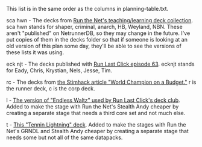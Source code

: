 This list is in the same order as the columns in planning-table.txt.

sca	hwn - The decks from [Run the Net's teaching/learning deck collection][rtn]. sca hwn stands for shaper, criminal, anarch, HB, Weyland, NBN. These aren't "published" on NetrunnerDB, so they may change in the future. I've put copies of them in the decks folder so that if someone is looking at an old version of this plan some day, they'll be able to see the versions of these lists it was using.

[rtn]: http://runlastclick.blogspot.ca/2016/08/episode-63-one-core-une-fois.html

eck njt - The decks published with [Run Last Click episode 63][rlc63]. ecknjt stands for Eady, Chris, Krystian, Nels, Jesse, Tim.

[rlc63]: http://runlastclick.blogspot.ca/2016/08/episode-63-one-core-une-fois.html

rc - The decks from [the Stimhack article "World Champion on a Budget."][wcb] r is the runner deck, c is the corp deck.

[wcb]: http://stimhack.com/world-champion-on-a-budget/

l - [The version of "Endless Waltz" used by Run Last Click's deck club][l]. Added to make the stage with Run the Net's Stealth Andy cheaper by creating a separate stage that needs a third core set and not much else.

[l]: http://runlastclick.blogspot.ca/2016/01/deck-club-leela-endless-waltz.html

t - [This "Tennin Lightning" deck][t]. Added to make the stages with Run the Net's GRNDL and Stealth Andy cheaper by creating a separate stage that needs some but not all of the same datapacks.

[t]: https://netrunnerdb.com/en/decklist/5430/tennin-lightning-chicago-regionals-2014-# "Tennin Lightning"